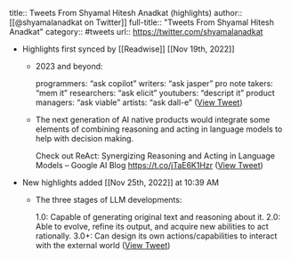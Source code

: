 title:: Tweets From Shyamal Hitesh Anadkat (highlights)
author:: [[@shyamalanadkat on Twitter]]
full-title:: "Tweets From Shyamal Hitesh Anadkat"
category:: #tweets
url:: https://twitter.com/shyamalanadkat

- Highlights first synced by [[Readwise]] [[Nov 19th, 2022]]
	- 2023 and beyond:
	  
	  programmers: “ask copilot”
	  writers: “ask jasper”
	  pro note takers: “mem it”
	  researchers: “ask elicit”
	  youtubers: “descript it”
	  product managers: “ask viable”
	  artists: “ask dall-e” ([View Tweet](https://twitter.com/shyamalanadkat/status/1593135578014683136))
	- The next generation of AI native products would integrate some elements of combining reasoning and acting in language models to help with decision making.
	  
	  Check out ReAct: Synergizing Reasoning and Acting in Language Models – Google AI Blog https://t.co/jTaE6K1Hzr ([View Tweet](https://twitter.com/shyamalanadkat/status/1593130579301584896))
- New highlights added [[Nov 25th, 2022]] at 10:39 AM
	- The three stages of LLM developments:
	  
	  1.0: Capable of generating original text and reasoning about it.
	  2.0: Able to evolve, refine its output, and acquire new abilities to act rationally.
	  3.0+: Can design its own actions/capabilities to interact with the external world ([View Tweet](https://twitter.com/shyamalanadkat/status/1595817675367645184))